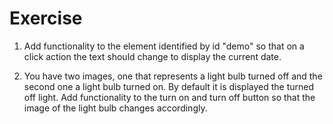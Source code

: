 # Exercise 

1. Add functionality to the element identified by id "demo" so that on a click action the text
should change to display the current date.

2. You have two images, one that represents a light bulb turned off and the second one a light bulb turned on.
By default it is displayed the turned off light. Add functionality to the turn on and turn off button so that
the image of the light bulb changes accordingly.

